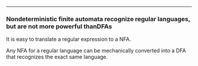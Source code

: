 
---

### Nondeterministic finite automata recognize regular languages, but are not more powerful thanDFAs

It is easy to translate a regular expression to a NFA.

Any NFA for a regular language can be mechanically converted into a DFA
that recognizes the exact same language.

